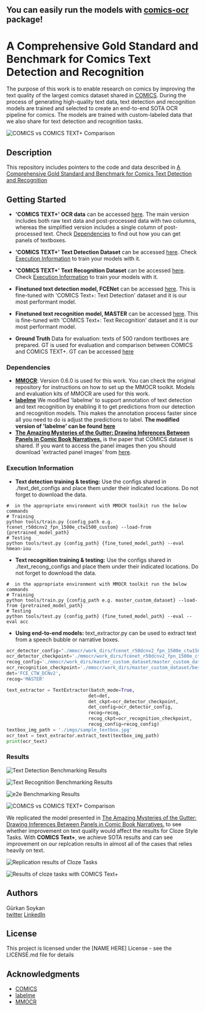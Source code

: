 ## You can easily run the models with [comics-ocr](https://github.com/gsoykan/comics_ocr) package!

# A Comprehensive Gold Standard and Benchmark for Comics Text Detection and Recognition

The purpose of this work is to enable research on comics by improving the text quality of the largest comics dataset shared in [COMICS](https://arxiv.org/abs/1611.05118). During the process of generating high-quality text data, text detection and recognition models are trained and selected to create an end-to-end SOTA OCR pipeline for comics. The models are trained with custom-labeled data that we also share for text detection and recognition tasks.

![COMICS vs COMICS TEXT+ Comparison](imgs/methodology.png)

## Description

This repository includes pointers to the code and data described in [A Comprehensive Gold Standard and Benchmark for Comics Text Detection and Recognition](http://arxiv.org/abs/2212.14674)

## Getting Started

- **'COMICS TEXT+' OCR data** can be accessed [here](https://drive.google.com/drive/folders/1Vq8RJQITh9NzjR0jpwvOP2cqbQoyq7qS?usp=sharing). The main version includes both raw text data and post-processed data with two columns, whereas the simplified version includes a single column of post-processed text. Check [Dependencies](#dependencies) to find out how you can get panels of textboxes.

- **'COMICS TEXT+' Text Detection Dataset** can be accessed [here](https://drive.google.com/drive/folders/1a--6MNhPSqEZN3bMhlooLJ1ZIcj5CCBg?usp=sharing). Check [Execution Information](#execution-information) to train your models with it.

- **'COMICS TEXT+' Text Recognition Dataset** can be accessed [here](https://drive.google.com/drive/folders/1BRQS6UJPzo9zaUAJiLDUr2xCAIc7-2rx?usp=sharing). Check [Execution Information](#execution-information) to train your models with it.

- **Finetuned text detection model, FCENet** can be accessed [here](https://drive.google.com/drive/folders/1fZTbT-VsWJ9KiuvVYzV5q5qggoeoYzxr?usp=sharing). This is fine-tuned with 'COMICS Text+: Text Detection' dataset and it is our most performant model.

- **Finetuned text recognition model, MASTER** can be accessed [here](https://drive.google.com/drive/folders/1zczO8XOpNBkepDreTPaqaj31pk_wHRCj?usp=sharing). This is fine-tuned with 'COMICS Text+: Text Recognition' dataset and it is our most performant model.

- **Ground Truth** Data for evaluation: texts of 500 random textboxes are prepared. GT is used for evaluation and comparison between COMICS and COMICS TEXT+. GT can be accessed [here](https://drive.google.com/drive/folders/1MjlXQF9GhNS3ZgSFqZw2j_X3uUjDpSKb?usp=sharing)

### Dependencies

- **[MMOCR](https://github.com/open-mmlab/mmocr)**: Version 0.6.0 is used for this work. You can check the original repository for instructions on how to set up the MMOCR toolkit. Models and evaluation kits of MMOCR are used for this work.
- **[labelme](https://github.com/wkentaro/labelme)** We modified 'labelme' to support annotation of text detection and text recognition by enabling it to get predictions from our detection and recognition models. This makes the annotation process faster since all you need to do is adjust the predictions to label. **The modified version of 'labelme' can be found [here](https://github.com/gsoykan/labelme)**
- **[The Amazing Mysteries of the Gutter: Drawing Inferences Between Panels in Comic Book Narratives.](https://github.com/miyyer/comics)** is the paper that COMICS dataset is shared. If you want to access the panel images then you should download 'extracted panel images' from [here](https://obj.umiacs.umd.edu/comics/index.html).

### Execution Information

- **Text detection training & testing:** Use the configs shared in ./text_det_configs and place them under their indicated locations. Do not forget to download the data.

```
#  in the appropriate environment with MMOCR toolkit run the below commands
# Training
python tools/train.py {config_path e.g. fcenet_r50dcnv2_fpn_1500e_ctw1500_custom} --load-from {pretrained_model_path}
# Testing
python tools/test.py {config_path} {fine_tuned_model_path} --eval hmean-iou
```

- **Text recognition training & testing:** Use the configs shared in ./text_recong_configs and place them under their indicated locations. Do not forget to download the data.

```
#  in the appropriate environment with MMOCR toolkit run the below commands
# Training
python tools/train.py {config_path e.g. master_custom_dataset} --load-from {pretrained_model_path}
# Testing
python tools/test.py {config_path} {fine_tuned_model_path} --eval --eval acc
```

- **Using end-to-end models:** text_extractor.py can be used to extract text from a speech bubble or narrative boxes.

```python
ocr_detector_config="./mmocr/work_dirs/fcenet_r50dcnv2_fpn_1500e_ctw1500_custom/fcenet_r50dcnv2_fpn_1500e_ctw1500_custom.py",
ocr_detector_checkpoint='./mmocr/work_dirs/fcenet_r50dcnv2_fpn_1500e_ctw1500_custom/best_0_hmean-iou:hmean_epoch_5.pth',
recog_config='./mmocr/work_dirs/master_custom_dataset/master_custom_dataset.py',
ocr_recognition_checkpoint='./mmocr/work_dirs/master_custom_dataset/best_0_1-N.E.D_epoch_4.pth',
det='FCE_CTW_DCNv2',
recog='MASTER'

text_extractor = TextExtractor(batch_mode=True,
                              det=det,
                              det_ckpt=ocr_detector_checkpoint,
                              det_config=ocr_detector_config,
                              recog=recog,
                              recog_ckpt=ocr_recognition_checkpoint,
                              recog_config=recog_config)
textbox_img_path = './imgs/sample_textbox.jpg'
ocr_text = text_extractor.extract_text(textbox_img_path)
print(ocr_text)
```

### Results

![Text Detection Benchmarking Results](imgs/detection_benchmark.png)

![Text Recognition Benchmarking Results](imgs/recognition_benchmark.png)

![e2e Benchmarking Results](imgs/e2e_results.png)

![COMICS vs COMICS TEXT+ Comparison](imgs/ctp_comparison.png)

We replicated the model presented in [The Amazing Mysteries of the Gutter: Drawing Inferences Between Panels in Comic Book Narratives.](https://github.com/miyyer/comics) to see whether improvement on text quality would affect the results for Cloze Style Tasks. With **COMICS Text+**, we achieve SOTA results and can see improvement on our replcation results in almost all of the cases that relies heavily on text.

![Replication results of Cloze Tasks](imgs/replication_results.png)

![Results of cloze tasks with COMICS Text+](imgs/ctp_model_results.png)

## Authors

Gürkan Soykan  
[twitter](https://twitter.com/grknsoykan)
[LinkedIn](https://www.linkedin.com/in/gurkan-soykan/)

## License

This project is licensed under the [NAME HERE] License - see the LICENSE.md file for details

## Acknowledgments

- [COMICS](https://github.com/miyyer/comics)
- [labelme](https://github.com/wkentaro/labelme)
- [MMOCR](https://github.com/open-mmlab/mmocr)
